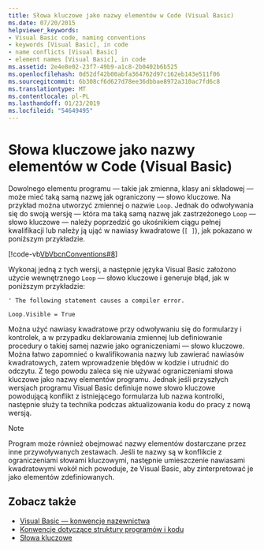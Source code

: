 ```yaml
---
title: Słowa kluczowe jako nazwy elementów w Code (Visual Basic)
ms.date: 07/20/2015
helpviewer_keywords:
- Visual Basic code, naming conventions
- keywords [Visual Basic], in code
- name conflicts [Visual Basic]
- element names [Visual Basic], in code
ms.assetid: 2e4e8e02-23f7-49b9-a1c8-2b0402b6b525
ms.openlocfilehash: 0d52df42b00abfa364762d97c162eb143e511f06
ms.sourcegitcommit: 6b308cf6d627d78ee36dbbae8972a310ac7fd6c8
ms.translationtype: MT
ms.contentlocale: pl-PL
ms.lasthandoff: 01/23/2019
ms.locfileid: "54649495"
---
```

# <a name="keywords-as-element-names-in-code-visual-basic"></a>Słowa kluczowe jako nazwy elementów w Code (Visual Basic)
Dowolnego elementu programu — takie jak zmienna, klasy ani składowej — może mieć taką samą nazwę jak ograniczony — słowo kluczowe. Na przykład można utworzyć zmiennej o nazwie `Loop`. Jednak do odwoływania się do swoją wersję — która ma taką samą nazwę jak zastrzeżonego `Loop` — słowo kluczowe — należy poprzedzić go ukośnikiem ciągu pełnej kwalifikacji lub należy ją ująć w nawiasy kwadratowe (`[ ]`), jak pokazano w poniższym przykładzie.  
  
 [!code-vb[VbVbcnConventions#8](../../../visual-basic/programming-guide/language-features/codesnippet/VisualBasic/keywords-as-element-names-in-code_1.vb)]  
  
 Wykonaj jedną z tych wersji, a następnie języka Visual Basic założono użycie wewnętrznego `Loop` — słowo kluczowe i generuje błąd, jak w poniższym przykładzie:  
  
 `' The following statement causes a compiler error.`  
  
 `Loop.Visible = True`  
  
 Można użyć nawiasy kwadratowe przy odwoływaniu się do formularzy i kontrolek, a w przypadku deklarowania zmiennej lub definiowanie procedury o takiej samej nazwie jako ograniczeniami — słowo kluczowe. Można łatwo zapomnieć o kwalifikowania nazwy lub zawierać nawiasów kwadratowych, zatem wprowadzenie błędów w kodzie i utrudnić do odczytu. Z tego powodu zaleca się nie używać ograniczeniami słowa kluczowe jako nazwy elementów programu. Jednak jeśli przyszłych wersjach programu Visual Basic definiuje nowe słowo kluczowe powodującą konflikt z istniejącego formularza lub nazwa kontrolki, następnie służy ta technika podczas aktualizowania kodu do pracy z nową wersją.  
  
> [!NOTE]
>  Program może również obejmować nazwy elementów dostarczane przez inne przywoływanych zestawach. Jeśli te nazwy są w konflikcie z ograniczeniami słowami kluczowymi, następnie umieszczenie nawiasami kwadratowymi wokół nich powoduje, że Visual Basic, aby zinterpretować je jako elementów zdefiniowanych.  
  
## <a name="see-also"></a>Zobacz także
- [Visual Basic — konwencje nazewnictwa](../../../visual-basic/programming-guide/program-structure/naming-conventions.md)
- [Konwencje dotyczące struktury programów i kodu](../../../visual-basic/programming-guide/program-structure/program-structure-and-code-conventions.md)
- [Słowa kluczowe](../../../visual-basic/language-reference/keywords/index.md)
